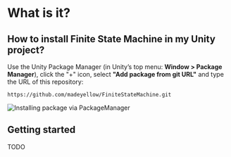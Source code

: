 # What is it?

## How to install Finite State Machine in my Unity project?

Use the Unity Package Manager (in Unity’s top menu: **Window > Package Manager**), click the "+" icon, select **"Add package from git URL"** and type the URL of this repository:

```
https://github.com/madeyellow/FiniteStateMachine.git
```

![Installing package via PackageManager](https://unitology.ru/wp-content/webp-express/webp-images/uploads/image-5.png.webp)

## Getting started

TODO